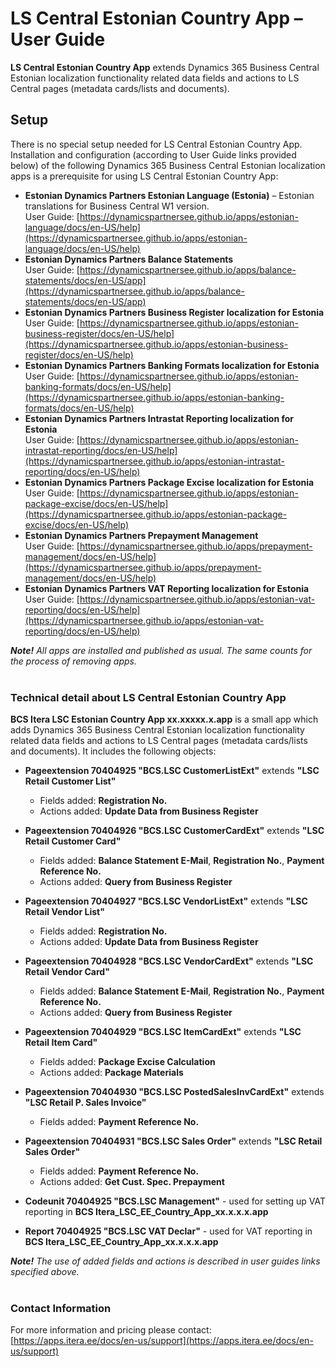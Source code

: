 # LS Central Estonian Country App – User Guide
**LS Central Estonian Country App** extends Dynamics 365 Business Central Estonian localization functionality related data fields and actions to LS Central pages (metadata cards/lists and documents).

## Setup
There is no special setup needed for LS Central Estonian Country App. Installation and configuration (according to User Guide links provided below) of the following Dynamics 365 Business Central Estonian localization apps is a prerequisite for using LS Central Estonian Country App:
* **Estonian Dynamics Partners Estonian Language (Estonia)** – Estonian translations for Business Central W1 version.<br> User Guide: [https://dynamicspartnersee.github.io/apps/estonian-language/docs/en-US/help](https://dynamicspartnersee.github.io/apps/estonian-language/docs/en-US/help)
* **Estonian Dynamics Partners Balance Statements** <br> User Guide: [https://dynamicspartnersee.github.io/apps/balance-statements/docs/en-US/app](https://dynamicspartnersee.github.io/apps/balance-statements/docs/en-US/app) 
* **Estonian Dynamics Partners Business Register localization for Estonia** <br> User Guide: [https://dynamicspartnersee.github.io/apps/estonian-business-register/docs/en-US/help](https://dynamicspartnersee.github.io/apps/estonian-business-register/docs/en-US/help)
* **Estonian Dynamics Partners Banking Formats localization for Estonia** <br> User Guide: [https://dynamicspartnersee.github.io/apps/estonian-banking-formats/docs/en-US/help](https://dynamicspartnersee.github.io/apps/estonian-banking-formats/docs/en-US/help)
* **Estonian Dynamics Partners Intrastat Reporting localization for Estonia** <br> User Guide: [https://dynamicspartnersee.github.io/apps/estonian-intrastat-reporting/docs/en-US/help](https://dynamicspartnersee.github.io/apps/estonian-intrastat-reporting/docs/en-US/help)
* **Estonian Dynamics Partners Package Excise localization for Estonia** <br> User Guide: [https://dynamicspartnersee.github.io/apps/estonian-package-excise/docs/en-US/help](https://dynamicspartnersee.github.io/apps/estonian-package-excise/docs/en-US/help)
* **Estonian Dynamics Partners Prepayment Management** <br> User Guide: [https://dynamicspartnersee.github.io/apps/prepayment-management/docs/en-US/help](https://dynamicspartnersee.github.io/apps/prepayment-management/docs/en-US/help)
* **Estonian Dynamics Partners VAT Reporting localization for Estonia** <br> User Guide: [https://dynamicspartnersee.github.io/apps/estonian-vat-reporting/docs/en-US/help](https://dynamicspartnersee.github.io/apps/estonian-vat-reporting/docs/en-US/help)

***Note!** All apps are installed and published as usual. The same counts for the process of removing apps.* 
<br><br>

### Technical detail about LS Central Estonian Country App
**BCS Itera LSC Estonian Country App xx.xxxxx.x.app** is a small app which adds Dynamics 365 Business Central Estonian localization functionality related data fields and actions to LS Central pages (metadata cards/lists and documents). It includes the following objects:

* **Pageextension 70404925 "BCS.LSC CustomerListExt"** extends **"LSC Retail Customer List"**
    *   Fields added: **Registration No.**
    *   Actions added: **Update Data from Business Register**

* **Pageextension 70404926 "BCS.LSC CustomerCardExt"** extends **"LSC Retail Customer Card"**
    *   Fields added: **Balance Statement E-Mail**, **Registration No.**, **Payment Reference No.**
    *   Actions added: **Query from Business Register**

* **Pageextension 70404927 "BCS.LSC VendorListExt"** extends **"LSC Retail Vendor List"**
    *   Fields added: **Registration No.** 
    *   Actions added: **Update Data from Business Register** 

* **Pageextension 70404928 "BCS.LSC VendorCardExt"** extends **"LSC Retail Vendor Card"**
    *   Fields added: **Balance Statement E-Mail**, **Registration No.**, **Payment Reference No.**
    *   Actions added: **Query from Business Register**

* **Pageextension 70404929 "BCS.LSC ItemCardExt"** extends **"LSC Retail Item Card"**
    *   Fields added: **Package Excise Calculation**
    *   Actions added: **Package Materials**

* **Pageextension 70404930 "BCS.LSC PostedSalesInvCardExt"** extends **"LSC Retail P. Sales Invoice"**
    *   Fields added: **Payment Reference No.**

* **Pageextension 70404931 "BCS.LSC Sales Order"** extends **"LSC Retail Sales Order"**
    *   Fields added: **Payment Reference No.**
    *   Actions added: **Get Cust. Spec. Prepayment**

* **Codeunit 70404925 "BCS.LSC Management"** - used for setting up VAT reporting in **BCS Itera_LSC_EE_Country_App_xx.x.x.x.app**

* **Report 70404925 "BCS.LSC VAT Declar"** - used for VAT reporting in **BCS Itera_LSC_EE_Country_App_xx.x.x.x.app**

***Note!** The use of added fields and actions is described in user guides links specified above.*
<br><br>


### Contact Information
For more information and pricing please contact:  
[https://apps.itera.ee/docs/en-us/support](https://apps.itera.ee/docs/en-us/support)
